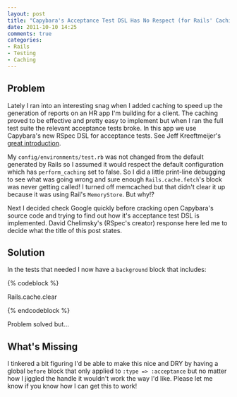 ```yaml
---
layout: post
title: "Capybara's Acceptance Test DSL Has No Respect (for Rails' Caching Settings)"
date: 2011-10-10 14:25
comments: true
categories:
- Rails
- Testing
- Caching
---
```


## Problem ##

Lately I ran into an interesting snag when I added caching to speed up the generation of reports on an HR app I'm building for a client. The caching proved to be effective and pretty easy to implement but when I ran the full test suite the relevant acceptance tests broke. In this app we use Capybara's new RSpec DSL for acceptance tests. See Jeff Kreeftmeijer's [great introduction](http://jeffkreeftmeijer.com/2011/acceptance-testing-using-capybaras-new-rspec-dsl/).

My `config/environments/test.rb` was not changed from the default generated by Rails so I assumed it would respect the default configuration which has `perform_caching` set to false. So I did a little print-line debugging to see what was going wrong and sure enough `Rails.cache.fetch`'s block was never getting called! I turned off memcached but that didn't clear it up because it was using Rail's `MemoryStore`. But why!?

Next I decided check Google quickly before cracking open Capybara's source code and trying to find out how it's acceptance test DSL is implemented. David Chelimsky's (RSpec's creator) response here led me to decide what the title of this post states.

## Solution ##

In the tests that needed I now have a `background` block that includes:

{% codeblock %}

Rails.cache.clear

{% endcodeblock %}

Problem solved but...

## What's Missing ##

I tinkered a bit figuring I'd be able to make this nice and DRY by having a global `before` block that only applied to `:type => :acceptance` but no matter how I jiggled the handle it wouldn't work the way I'd like. Please let me know if you know how I can get this to work!
